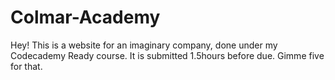 # Colmar-Academy
Hey!
This is a website for an imaginary company, done under my Codecademy Ready course.
It is submitted 1.5hours before due. Gimme five for that. 
